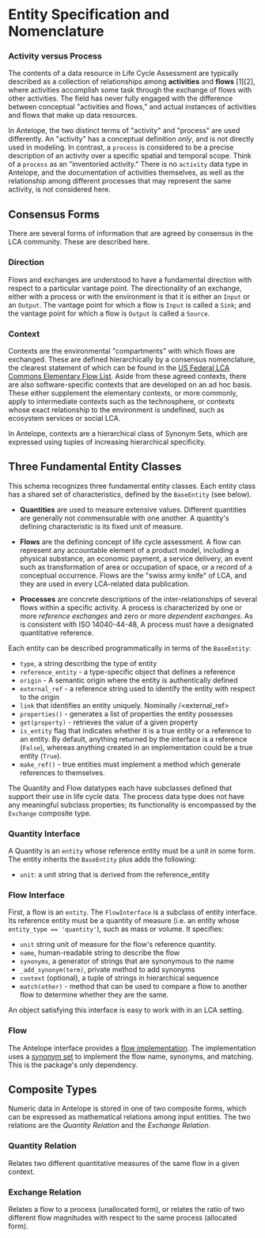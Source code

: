 # Entity Specification and Nomenclature


### Activity versus Process

The contents of a data resource in Life Cycle Assessment are typically described as a collection of relationships among **activities** and **flows** [1][2], where activities accomplish some task through the exchange of flows with other activities.  The field has never fully engaged with the difference between conceptual "activities and flows," and actual instances of activities and flows that make up data resources.

In Antelope, the two distinct terms of "activity" and "process" are used differently.  An "activity" has a conceptual definition *only*, and is not directly used in modeling. In contrast, a `process` is considered to be a precise description of an activity over a specific spatial and temporal scope.  Think of a `process` as an "inventoried activity."  There is no `activity` data type in Antelope, and the documentation of activities themselves, as well as the relationship among different processes that may represent the same activity, is not considered here.

## Consensus Forms

There are several forms of information that are agreed by consensus in the LCA community.  These are described here.

### Direction

Flows and exchanges are understood to have a fundamental direction with respect to a particular vantage point.  The directionality of an exchange, either with a process or with the environment is that it is either an `Input` or an `Output`.  The vantage point for which a flow is `Input` is called a `Sink`; and the vantage point for which a flow is `Output` is called a `Source`.

### Context

Contexts are the environmental "compartments" with which flows are exchanged.  These are defined hierarchically by a consensus nomenclature, the clearest statement of which can be found in the [US Federal LCA Commons Elementary Flow List](https://github.com/USEPA/Federal-LCA-Commons-Elementary-Flow-List/blob/master/fedelemflowlist/input/Contexts.csv).  Aside from these agreed contexts, there are also software-specific contexts that are developed on an ad hoc basis. These either supplement the elementary contexts, or more commonly, apply to intermediate contexts such as the technosphere, or contexts whose exact relationship to the environment is undefined, such as ecosystem services or social LCA.

In Antelope, contexts are a hierarchical class of Synonym Sets, which are expressed using tuples of increasing hierarchical specificity.

## Three Fundamental Entity Classes

This schema recognizes three fundamental entity classes.  Each entity class has a shared set of characteristics, defined by the `BaseEntity` (see below).  

 * **Quantities** are used to measure extensive values.  Different quantities are generally not commensurable with one another.  A quantity's defining characteristic is its fixed unit of measure.

 * **Flows** are the defining concept of life cycle assessment.  A flow can represent any accountable element of a product model, including a physical substance, an economic payment, a service delivery, an event such as transformation of area or occupation of space, or a record of a conceptual occurrence.  Flows are the "swiss army knife" of LCA, and they are used in every LCA-related data publication.

 * **Processes** are concrete descriptions of the inter-relationships of several flows within a specific activity.  A process is characterized by one or more *reference exchanges* and zero or more *dependent exchanges*.  As is consistent with ISO 14040-44-48, A process must have a designated quantitative reference.

Each entity can be described programmatically in terms of the `BaseEntity`:

 * `type`, a string describing the type of entity
 * `reference_entity` - a type-specific object that defines a reference
 * `origin` - A semantic origin where the entity is authentically defined
 * `external_ref` - a reference string used to identify the entity with respect to the origin
 * `link` that identifies an entity uniquely. Nominally <origin>/<external_ref>
 * `properties()` - generates a list of properties the entity possesses
 * `get(property)` - retrieves the value of a given property
 * `is_entity` flag that indicates whether it is a true entity or a reference to an entity. By default, anything returned by the interface is a reference (`False`), whereas anything created in an implementation could be a true entity (`True`).
 * `make_ref()` - true entities must implement a method which generate references to themselves.

The Quantity and Flow datatypes each have subclasses defined that support their use in life cycle data.  The process data type does not have any meaningful subclass properties; its functionality is encompassed by the `Exchange` composite type.

### Quantity Interface

A Quantity is an `entity` whose reference entity must be a unit in some form.  The entity inherits the `BaseEntity` plus adds the following:

 * `unit`: a unit string that is derived from the reference_entity

### Flow Interface

First, a flow is an `entity`. The `FlowInterface` is a subclass of entity interface.  Its reference entity must be a quantity of measure (i.e. an entity whose `entity_type == 'quantity'`), such as mass or volume.  It specifies:

 * `unit` string unit of measure for the flow's reference quantity.
 * `name`, human-readable string to describe the flow
 * `synonyms`, a generator of strings that are synonymous to the name
 * `_add_synonym(term)`, private method to add synonyms
 * `context` (optional), a tuple of strings in hierarchical sequence
 * `match(other)` - method that can be used to compare a flow to another flow to determine whether they are the same.

An object satisfying this interface is easy to work with in an LCA setting.

### Flow

The Antelope interface provides a [flow implementation](antelope/flows/flow.py).  The implementation uses a [synonym set](https://pypi.org/project/synonym-dict/) to implement the flow name, synonyms, and matching.  This is the package's only dependency.


## Composite Types

Numeric data in Antelope is stored in one of two composite forms, which can be expressed as mathematical relations among input entities.  The two relations are the *Quantity Relation* and the *Exchange Relation*.

### Quantity Relation

Relates two different quantitative measures of the same flow in a given context.

### Exchange Relation

Relates a flow to a process (unallocated form), or relates the ratio of two different flow magnitudes with respect to the same process (allocated form).
